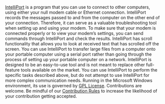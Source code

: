 [IntelliPort](https://www.emvs.site/intelliport/) is a program that you can use to connect to other computers, using either your null modem cable or Ethernet connection. IntelliPort records the messages passed to and from the computer on the other end of your connection. Therefore, it can serve as a valuable troubleshooting tool when setting up and using your modem. To make sure that your modem is connected properly or to view your modem’s settings, you can send commands through IntelliPort and check the results. IntelliPort has scroll functionality that allows you to look at received text that has scrolled off the screen. You can use IntelliPort to transfer large files from a computer onto your portable computer using a serial port rather than going through the process of setting up your portable computer on a network. IntelliPort is designed to be an easy-to-use tool and is not meant to replace other full-feature tools available on the market. You can use IntelliPort to perform the specific tasks described above, but do not attempt to use IntelliPort for more complex communication needs. Running in the Microsoft Windows environment, its use is governed by [GPL License](LICENSE). Contributions are welcome. Be mindful of our [Contribution Rules](CONTRIBUTING.md) to increase the likelihood of your contribution getting accepted.
